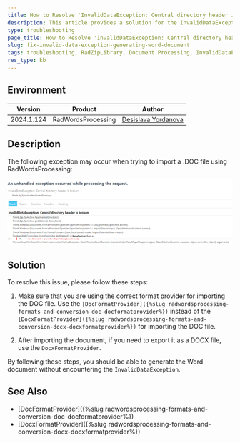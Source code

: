 ```yaml
---
title: How to Resolve 'InvalidDataException: Central directory header is broken'
description: This article provides a solution for the InvalidDataException that occurs when trying to generate a Word document using RadWordsProcessing
type: troubleshooting
page_title: How to Resolve 'InvalidDataException: Central directory header is broken'
slug: fix-invalid-data-exception-generating-word-document
tags: troubleshooting, RadZipLibrary, Document Processing, InvalidDataException
res_type: kb
---
```


## Environment

| Version | Product | Author | 
| --- | --- | ---- | 
| 2024.1.124 | RadWordsProcessing |[Desislava Yordanova](https://www.telerik.com/blogs/author/desislava-yordanova)| 

## Description

The following exception may occur when trying to import a .DOC file using RadWordsProcessing:

![InvalidDataException](images/InvalidDataException.png)   


## Solution

To resolve this issue, please follow these steps:

1. Make sure that you are using the correct format provider for importing the DOC file. Use the `[DocFormatProvider]({%slug radwordsprocessing-formats-and-conversion-doc-docformatprovider%})` instead of the `[DocxFormatProvider]({%slug radwordsprocessing-formats-and-conversion-docx-docxformatprovider%})` for importing the DOC file.

2. After importing the document, if you need to export it as a DOCX file, use the `DocxFormatProvider`.

By following these steps, you should be able to generate the Word document without encountering the `InvalidDataException`.

## See Also

* [DocFormatProvider]({%slug radwordsprocessing-formats-and-conversion-doc-docformatprovider%})
* [DocxFormatProvider]({%slug radwordsprocessing-formats-and-conversion-docx-docxformatprovider%})

